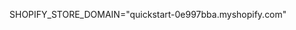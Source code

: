 <!-- `hidden-homepage-carousel`
No collection found for `hidden-homepage-featured-items`
No collection found for `hidden-homepage-featured-items` -->

SHOPIFY_STORE_DOMAIN="quickstart-0e997bba.myshopify.com"
